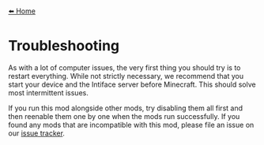 [⬅️ Home](./)

# Troubleshooting

As with a lot of computer issues, the very first thing you should try is to restart everything. While not strictly necessary, we recommend that you start your device and the Intiface server before Minecraft. This should solve most intermittent issues.

If you run this mod alongside other mods, try disabling them all first and then reenable them one by one when the mods run successfully. If you found any mods that are incompatible with this mod, please file an issue on our [issue tracker](https://github.com/RainbowVille/minegasm/issues).
